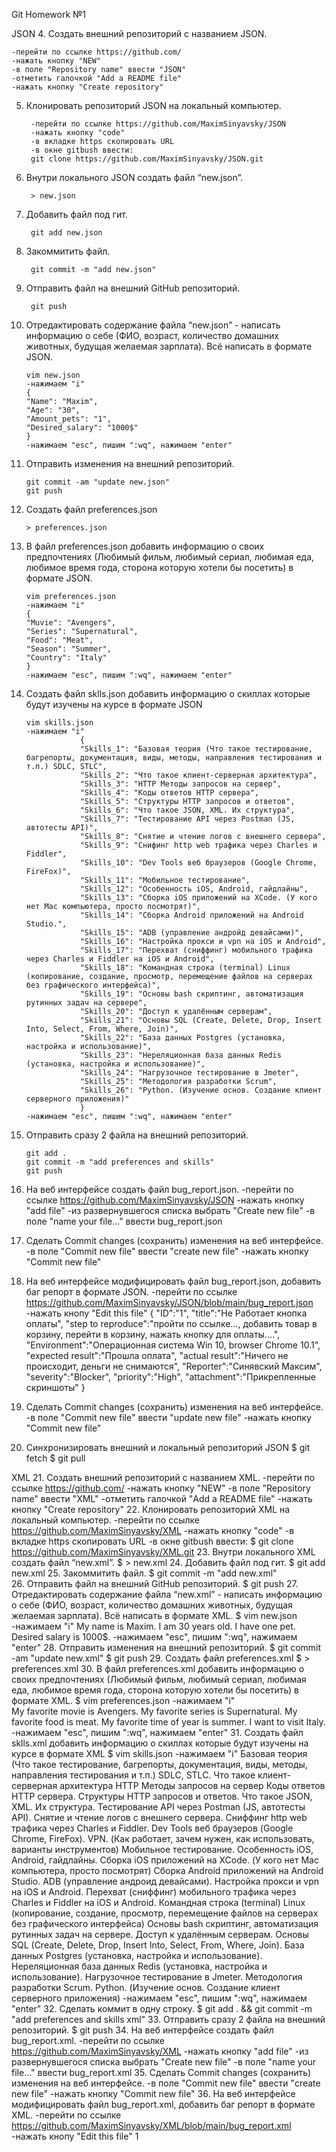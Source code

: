 Git Homework №1

JSON
4. Создать внешний репозиторий c названием JSON.

 	-перейти по ссылке https://github.com/
 	-нажать кнопку "NEW"
 	-в поле "Repository name" ввести "JSON"
 	-отметить галочкой "Add a README file"
 	-нажать кнопку "Create repository"
5. Клонировать репозиторий JSON на локальный компьютер.

		-перейти по ссылке https://github.com/MaximSinyavsky/JSON
		-нажать кнопку "code"
		-в вкладке https скопировать URL
		-в окне gitbush ввести:
		git clone https://github.com/MaximSinyavsky/JSON.git
6. Внутри локального JSON создать файл “new.json”.

		> new.json
7. Добавить файл под гит.

		git add new.json
8. Закоммитить файл.

		git commit -m "add new.json"
9. Отправить файл на внешний GitHub репозиторий.

		git push
10. Отредактировать содержание файла “new.json” - написать информацию о себе (ФИО, возраст, количество домашних животных, будущая желаемая зарплата). Всё написать в формате JSON.

		vim new.json
		-нажимаем "i"
		{
		"Name": "Maxim",
		"Age": "30",
		"Amount_pets": "1",
		"Desired_salary": "1000$"
		}
		-нажимаем "esc", пишим ":wq", нажимаем "enter"
11. Отправить изменения на внешний репозиторий.

		git commit -am "update new.json"
		git push
12. Создать файл preferences.json

		> preferences.json
13. В файл preferences.json добавить информацию о своих предпочтениях (Любимый фильм, любимый сериал, любимая еда, любимое время года, сторона которую хотели бы посетить) в формате JSON.

		vim preferences.json
		-нажимаем "i"
		{
		"Muvie": "Avengers",
		"Series": "Supernatural",
		"Food": "Meat",
		"Season": "Summer",
		"Country": "Italy"
		}
		-нажимаем "esc", пишим ":wq", нажимаем "enter"
14. Создать файл sklls.json добавить информацию о скиллах которые будут изучены на курсе в формате JSON

		vim skills.json
		-нажимаем "i"
			 		{
				    "Skills_1": "Базовая теория (Что такое тестирование, багрепорты, документация, виды, методы, направления тестирования и т.п.) SDLC, STLC",
				    "Skills_2": "Что такое клиент-серверная архитектура",
				    "Skills_3": "HTTP Методы запросов на сервер",
				    "Skills_4": "Коды ответов HTTP сервера",
				    "Skills_5": "Структуры HTTP запросов и ответов",
				    "Skills_6": "Что такое JSON, XML. Их структура",
				    "Skills_7": "Тестирование API через Postman (JS, автотесты API)",
				    "Skills_8": "Снятие и чтение логов c внешнего сервера",
				    "Skills_9": "Снифинг http web трафика через Charles и Fiddler",
				    "Skills_10": "Dev Tools веб браузеров (Google Chrome, FireFox)",
				    "Skills_11": "Мобильное тестирование",
				    "Skills_12": "Особенность iOS, Android, гайдлайны",
				    "Skills_13": "Сборка iOS приложений на XCode. (У кого нет Mac компьютера, просто посмотрят)",
				    "Skills_14": "Сборка Android приложений на Android Studio.",
				    "Skills_15": "ADB (управление андройд девайсами)",
				    "Skills_16": "Настройка прокси и vpn на iOS и Android",
				    "Skills_17": "Перехват (сниффинг) мобильного трафика через Charles и Fiddler на iOS и Android",
				    "Skills_18": "Командная строка (terminal) Linux (копирование, создание, просмотр, перемещение файлов на серверах без графического интерфейса)",
				    "Skills_19": "Основы bash скриптинг, автоматизация рутинных задач на сервере",
				    "Skills_20": "Доступ к удалённым серверам",
				    "Skills_21": "Основы SQL (Create, Delete, Drop, Insert Into, Select, From, Where, Join)",
				    "Skills_22": "База данных Postgres (установка, настройка и использование)",
				    "Skills_23": "Нереляционная база данных Redis (установка, настройка и использование)",
				    "Skills_24": "Нагрузочное тестирование в Jmeter",
				    "Skills_25": "Методология разработки Scrum",
				    "Skills_26": "Python. (Изучение основ. Создание клиент серверного приложения)"
					}
		-нажимаем "esc", пишим ":wq", нажимаем "enter"
 
15. Отправить сразу 2 файла на внешний репозиторий.

		git add .
		git commit -m "add preferences and skills"
		git push
 17. На веб интерфейсе создать файл bug_report.json.
 	-перейти по ссылке https://github.com/MaximSinyavsky/JSON
 	-нажать кнопку "add file"
 	-из развернувшегося списка выбрать "Create new file"
 	-в поле "name your file..." ввести bug_report.json
 18. Сделать Commit changes (сохранить) изменения на веб интерфейсе.
 	-в поле "Commit new file" ввести "create new file"
 	-нажать кнопку "Commit new file"
 19. На веб интерфейсе модифицировать файл bug_report.json, добавить баг репорт в формате JSON.
 	-перейти по ссылке https://github.com/MaximSinyavsky/JSON/blob/main/bug_report.json
 	-нажать кнопу "Edit this file"
 			{
		  "ID":"1",
		  "title":"Не Работает кнопка оплаты",
		  "step to reproduce":"пройти по ссылке..., добавить товар в корзину, перейти в корзину, нажать кнопку для оплаты....",
		  "Environment":"Операционная система Win 10, browser Chrome 10.1",
		  "expected result":"Прошла оплата",
		  "actual result":"Ничего не происходит, деньги не снимаются",
		  "Reporter":"Синявский Максим",
		  "severity":"Blocker",
		  "priority":"High",
		  "attachment":"Прикрепленные скриншоты"
			}
 20. Сделать Commit changes (сохранить) изменения на веб интерфейсе.
  	-в поле "Commit new file" ввести "update new file"
 	-нажать кнопку "Commit new file"
 21. Синхронизировать внешний и локальный репозиторий JSON
	$ git fetch
	$ git pull
	
XML
 21. Создать внешний репозиторий c названием XML.
  	-перейти по ссылке https://github.com/
 	-нажать кнопку "NEW"
 	-в поле "Repository name" ввести "XML"
 	-отметить галочкой "Add a README file"
 	-нажать кнопку "Create repository"
 22. Клонировать репозиторий XML на локальный компьютер.
  	-перейти по ссылке https://github.com/MaximSinyavsky/XML
 	-нажать кнопку "code"
 	-в вкладке https скопировать URL
 	-в окне gitbush ввести:
 	$ git clone https://github.com/MaximSinyavsky/XML.git
 23. Внутри локального XML создать файл “new.xml”.
 	$ > new.xml
 24. Добавить файл под гит.
 	$ git add new.xml
 25. Закоммитить файл.
 	$ git commit -m "add new.xml"	
 26. Отправить файл на внешний GitHub репозиторий.
 	$ git push
 27. Отредактировать содержание файла “new.xml” - написать информацию о себе (ФИО, возраст, количество домашних животных, будущая желаемая зарплата). Всё написать в формате XML.
  	$ vim new.json
 		-нажимаем "i"
		<?xml version="1.0" encoding="UTF-8"?>
			<new>
				<name>My name is Maxim.</name>
				<age>I am 30 years old.</age> 
				<pet>I have one pet.</pet> 
				<salary>Desired salary is 1000$.</salary>
			</new>
		-нажимаем "esc", пишим ":wq", нажимаем "enter"
 28. Отправить изменения на внешний репозиторий.
  	$ git commit -am "update new.xml"
	$ git push
 29. Создать файл preferences.xml
  	$ > preferences.xml
 30. В файл preferences.xml добавить информацию о своих предпочтениях (Любимый фильм, любимый сериал, любимая еда, любимое время года, сторона которую хотели бы посетить) в формате XML.
  		$ vim preferences.json
 		-нажимаем "i"
	 		<?xml version="1.0" encoding="UTF-8"?>	
			 	<preferences>
					<muvie>My favorite movie is Avengers.</muvie>
					<series>My favorite series is Supernatural.</series> 
					<food>My favorite food is meat.</food> 
					<season>My favorite time of year is summer.</season> 
					<country>I want to visit Italy.</country>
				</preferences>
		-нажимаем "esc", пишим ":wq", нажимаем "enter"
 31. Создать файл sklls.xml добавить информацию о скиллах которые будут изучены на курсе в формате XML
 	  	$ vim skills.json
 		-нажимаем "i"
			<?xml version="1.0" encoding="UTF-8"?>
			<skills> 
				<title>В рамках данного курса будут изучены:</title>
					<skills1>Базовая теория (Что такое тестирование, багрепорты, документация, виды, методы, направления тестирования и т.п.) SDLC, STLC.</skills1>
					<skills2>Что такое клиент-серверная архитектура</skills2>
					<skills3>HTTP Методы запросов на сервер</skills3>
					<skills4>Коды ответов HTTP сервера.</skills4>
					<skills5>Структуры HTTP запросов и ответов.</skills5>
					<skills6>Что такое JSON, XML. Их структура.</skills6>
					<skills7>Тестирование API через Postman (JS, автотесты API).</skills7>
					<skills8>Снятие и чтение логов с внешнего сервера.</skills8>
					<skills9>Сниффинг http web трафика через Charles и Fiddler.</skills9>
					<skills10>Dev Tools веб браузеров (Google Chrome, FireFox).</skills10>
					<skills11>VPN. (Как работает, зачем нужен, как использовать, варианты инструментов)</skills11>
					<skills12>Мобильное тестирование.</skills12>
					<skills13>Особенность iOS, Android, гайдлайны.</skills13>
					<skills14>Сборка iOS приложений на XCode. (У кого нет Mac компьютера, просто посмотрят)</skills14>
					<skills15>Сборка Android приложений на Android Studio.</skills15>
					<skills16>ADB (управление андроид девайсами).</skills16>
					<skills17>Настройка прокси и vpn на iOS и Android.</skills17>
					<skills18>Перехват (сниффинг) мобильного трафика через Charles и Fiddler на iOS и Android.</skills18>
					<skills19>Командная строка (terminal) Linux (копирование, создание, просмотр, перемещение файлов на серверах без графического интерфейса)</skills19>
					<skills20>Основы bash скриптинг, автоматизация рутинных задач на сервере.</skills20>
					<skills21>Доступ к удалённым серверам.</skills21>
					<skills22>Основы SQL (Create, Delete, Drop, Insert Into, Select, From, Where, Join).</skills22>
					<skills23>База данных Postgres (установка, настройка и использование).</skills23>
					<skills24>Нереляционная база данных Redis (установка, настройка и использование).</skills24>
					<skills25>Нагрузочное тестирование в Jmeter.</skills25>
					<skills26>Методология разработки Scrum.</skills26>
					<skills27>Python. (Изучение основ. Создание клиент серверного приложения)</skills27>
			</skills>
		-нажимаем "esc", пишим ":wq", нажимаем "enter"
 32. Сделать коммит в одну строку.
	$ git add . && git commit -m "add preferences and skills xml"
 33. Отправить сразу 2 файла на внешний репозиторий.
 	$ git push
 34. На веб интерфейсе создать файл bug_report.xml.
  	-перейти по ссылке https://github.com/MaximSinyavsky/XML
 	-нажать кнопку "add file"
 	-из развернувшегося списка выбрать "Create new file"
 	-в поле "name your file..." ввести bug_report.xml
 35. Сделать Commit changes (сохранить) изменения на веб интерфейсе.
 	-в поле "Commit new file" ввести "create new file"
 	-нажать кнопку "Commit new file"
 36. На веб интерфейсе модифицировать файл bug_report.xml, добавить баг репорт в формате XML.
 	-перейти по ссылке https://github.com/MaximSinyavsky/XML/blob/main/bug_report.xml
 	-нажать кнопу "Edit this file"
		<?xml version="1.0" encoding="UTF-8"?>
		  <XML>
		    <id>1</id> 
		    <title or summary>Не работает кнопка оплаты</title or summary>
		    <environment>Операционная система Win 10, browser Chrome 10.1</environment>
		    <step to reproduce>пройти по ссылке..., добавить товар в корзину, перейти в корзину, нажать кнопку для оплаты....</step to reproduce>
		    <expected results>Прошла оплата</expected results>
		    <actual results>Ничего не происходит, деньги не списываются</actual results>
		    <priority>high</priority>
		    <severity>blocker</severity>
		    <attachment>скриншоты</attachment>
		    <work around>нет</work around>
		    <reporter>Синявский Максим</reporter>
		  </XML>
 37. Сделать Commit changes (сохранить) изменения на веб интерфейсе.
   	-в поле "Commit new file" ввести "update new file"
 	-нажать кнопку "Commit new file"
 38. Синхронизировать внешний и локальный репозиторий XML
 	$ git fetch
	$ git pull

TXT
 39. Создать внешний репозиторий c названием TXT.
  	-перейти по ссылке https://github.com/
 	-нажать кнопку "NEW"
 	-в поле "Repository name" ввести "TXT"
 	-отметить галочкой "Add a README file"
 	-нажать кнопку "Create repository"
40. Клонировать репозиторий TXT на локальный компьютер.
  	-перейти по ссылке https://github.com/MaximSinyavsky/TXT
 	-нажать кнопку "code"
 	-в вкладке https скопировать URL
 	-в окне gitbush ввести:
 	$ git clone https://github.com/MaximSinyavsky/TXT.git
 41. Внутри локального TXT создать файл “new.txt”.
  	$ > new.txt
 42. Добавить файл под гит.
 	$ git add new.txt
 43. Закоммитить файл.
 	$ git commit -m "add new.txt"
 44. Отправить файл на внешний GitHub репозиторий.
 	$ git push
 45. Отредактировать содержание файла “new.txt” - написать информацию о себе (ФИО, возраст, количество домашних животных, будущая желаемая зарплата). Всё написать в формате TXT.
  	$ vim new.json
 		-нажимаем "i"
 		My name is Maxim. 
		I am 30 years old. 
		I have one pet. 
		My cat's name is Vegas. 
		Desired salary is 1000$.
		-нажимаем "esc", пишим ":wq", нажимаем "enter"
 46. Отправить изменения на внешний репозиторий.
  	$ git commit -am "Update new.txt"
	$ git push
 47. Создать файл preferences.txt
 	$ > preferences.txt
 48. В файл preferences.txt” добавить информацию о своих предпочтениях (Любимый фильм, любимый сериал, любимая еда, любимое время года, сторона которую хотели бы посетить) в формате TXT.
   	$ vim preferences.txt
 		-нажимаем "i"
		My favorite movie is Avengers. 
		My favorite series is Supernatural. 
		My favorite food is meat. 
		My favorite time of year is summer. 
		I want to visit Italy.
		-нажимаем "esc", пишим ":wq", нажимаем "enter"
 49. Создать файл sklls.txt добавить информацию о скиллах которые будут изучены на курсе в формате TXT
    	$ vim skills.txt
 		-нажимаем "i"
		 		В рамках данного курса будут изучены:
		1. Базовая теория (Что такое тестирование, багрепорты, документация, виды, методы, направления тестирования и т.п.) SDLC, STLC.
		2. Что такое клиент-серверная архитектура.
		3. HTTP Методы запросов на сервер.
		4. Коды ответов HTTP сервера.
		5. Структуры HTTP запросов и ответов.
		6. Что такое JSON, XML. Их структура.
		7. Тестирование API через Postman (JS, автотесты API).
		8. Снятие и чтение логов c внешнего сервера.
		9. Снифинг http web трафика через Charles и Fiddler.
		10. Dev Tools веб браузеров (Google Chrome, FireFox).
		11. VPN. (Как работает, зачем нужен, как использовать, варианты инструментов)
		12. Мобильное тестирование.
		13. Особенность iOS, Android, гайдлайны.
		14. Сборка iOS приложений на XCode. (У кого нет Mac компьютера, просто посмотрят)
		15. Сборка Android приложений на Android Studio.
		16. ADB (управление андройд девайсами).
		17. Настройка прокси и vpn на iOS и Android.
		18. Перехват (сниффинг) мобильного трафика через Charles и Fiddler на iOS и Android.
		19. Командная строка (terminal) Linux (копирование, создание, просмотр, перемещение файлов на серверах без графического интерфейса)
		20. Основы bash скриптинг, автоматизация рутинных задач на сервере.
		21. Доступ к удалённым серверам.
		22. Основы SQL (Create, Delete, Drop, Insert Into, Select, From, Where, Join).
		23. База данных Postgres (установка, настройка и использование).
		24. Нереляционная база данных Redis (установка, настройка и использование).
		25. Нагрузочное тестирование в Jmeter.
		26. Методология разработки Scrum.
		27. Python. (Изучение основ. Создание клиент серверного приложения)
		-нажимаем "esc", пишим ":wq", нажимаем "enter"
 50. Сделать коммит в одну строку.
 	$ git add . && git commit -m "add preferences and skils txt"
 51. Отправить сразу 2 файла на внешний репозиторий.
 	$ git push
 52. На веб интерфейсе создать файл bug_report.txt.
 	-перейти по ссылке https://github.com/MaximSinyavsky/TXT
 	-нажать кнопку "add file"
 	-из развернувшегося списка выбрать "Create new file"
 	-в поле "name your file..." ввести bug_report.txt
 53. Сделать Commit changes (сохранить) изменения на веб интерфейсе.
  	-в поле "Commit new file" ввести "create new file"
 	-нажать кнопку "Commit new file"
 54. На веб интерфейсе модифицировать файл bug_report.txt, добавить баг репорт в формате TXT.
  	-перейти по ссылке https://github.com/MaximSinyavsky/TXT/blob/main/bug_report.txt
 	-нажать кнопу "Edit this file"
		id -1 
		titles or summary- Не работает кнопка оплаты
		environment- Операционная система Win 10, browser Chrome 10.1
		step to reproduce- пройти по ссылке..., добавить товар в корзину, перейти в корзину, нажать кнопку для оплаты....
		expected results-Прошла оплата
		actual results-Ничего не происходит, деньги не списываются 
		priority-high
		severity-blocker
		attachment-скриншоты
		work around-нет
		reporter-Максим
 55. Сделать Commit changes (сохранить) изменения на веб интерфейсе.
    	-в поле "Commit new file" ввести "update new file"
 	-нажать кнопку "Commit new file"
 56. Синхронизировать внешний и локальный репозиторий TXT
  	$ git fetch
	$ git pull
